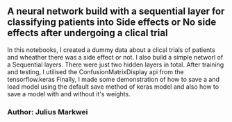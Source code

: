 ## A neural network build with a sequential layer for classifying patients into Side effects or No side effects after undergoing a clical trial
In this notebooks, I created a dummy data about a clical trials of patients and wheather there was a side effect or not.
I also build a simple networl of a Sequential layers. There were just two hidden layers in total.
After training and testing, I utilised the ConfusionMatrixDisplay api from the tensorflow.keras
Finally, I made some demonstration of how to save a and load model using the default save method of keras model
and also how to save a model with and without it's weights.

### Author: Julius Markwei

